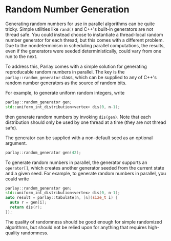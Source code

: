 
# Random Number Generation

Generating random numbers for use in parallel algorithms can be quite tricky. Simple utilities like
`rand()` and C++'s built-in generators are not thread safe. You could instead choose to instantiate
a thread-local random number generator for each thread, but this comes with a different problem. Due
to the nondeterminism in scheduling parallel computations, the results, even if the generators were
seeded deterministically, could vary from one run to the next.

To address this, Parlay comes with a simple solution for generating reproducable random numbers in
parallel. The key is the `parlay::random_generator` class, which can be supplied to any of C++'s
random number generators as the source of random bits.

For example, to generate uniform random integers, write

```c++
parlay::random_generator gen;
std::uniform_int_distribution<vertex> dis(0, n-1);
```

then generate random numbers by invoking `dis(gen)`. Note that each distribution
should only be used by one thread at a time (they are not thread safe).

The generator can be supplied with a non-default seed as an optional argument.

```c++
parlay::random_generator gen(42);
```

To generate random numbers in parallel, the generator supports an `operator[]`,
which creates another generator seeded from the current state and a given seed.
For example, to generate random numbers in parallel, you could write

```c++
parlay::random_generator gen;
std::uniform_int_distribution<vertex> dis(0, n-1);
auto result = parlay::tabulate(n, [&](size_t i) {
  auto r = gen[i];
  return dis(r);
});
 ```

The quality of randomness should be good enough for simple randomized algorithms,
but should not be relied upon for anything that requires high-quality randomness.


